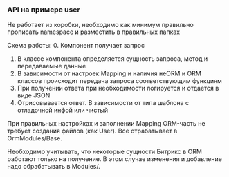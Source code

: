 ### API на примере user

Не работает из коробки, необходимо как минимум правильно прописать namespace и разместить в правильных папках

Схема работы:
0. Компонент получает запрос
1. В классе компонента определяется сущность запроса, метод и передаваемые данные
2. В зависимости от настроек Mapping и наличия неORM и ORM классов происходит передача запроса соответствующим функциям
3. При получении ответа при необходимости логируется и отдается в виде JSON  
4. Отрисовывается ответ. В зависимости от типа шаблона с отладочной инфой или чистый

При правильных настройках и заполнении Mapping ORM-часть не требует создания файлов (как User). 
Все отрабатывает в OrmModules/Base.

Необходимо учитывать, что некоторые сущности Битрикс в ORM работают только на получение. 
В этом случае изменения и добавление надо обрабатывать в Modules/<Entity>.  